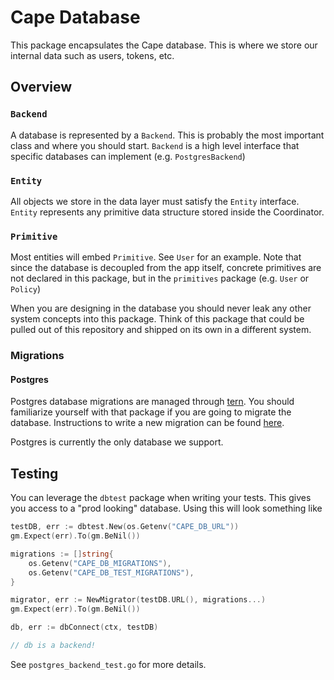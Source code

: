 # Cape Database

This package encapsulates the Cape database. This is where we store our internal data such as users, tokens, etc.

## Overview

### `Backend`

A database is represented by a `Backend`.  This is probably the most important class and where you should start.
`Backend` is a high level interface that specific databases can implement (e.g. `PostgresBackend`)

### `Entity`

All objects we store in the data layer must satisfy the `Entity` interface. `Entity` represents any primitive data
structure stored inside the Coordinator.

### `Primitive`

Most entities will embed `Primitive`. See `User` for an example. Note that since the database is decoupled from
the app itself, concrete primitives are not declared in this package, but in the `primitives` package (e.g. `User` or `Policy`)

When you are designing in the database you should never leak any other system concepts into this package. Think of this
package that could be pulled out of this repository and shipped on its own in a different system.

### Migrations

#### Postgres

Postgres database migrations are managed through [tern](https://github.com/jackc/tern). You should familiarize yourself with that
package if you are going to migrate the database.  Instructions to write a new migration can be found [here](https://github.com/jackc/tern#migrations).

Postgres is currently the only database we support.

## Testing

You can leverage the `dbtest` package when writing your tests. This gives you access to a "prod looking" database.
Using this will look something like

```go
testDB, err := dbtest.New(os.Getenv("CAPE_DB_URL"))
gm.Expect(err).To(gm.BeNil())

migrations := []string{
    os.Getenv("CAPE_DB_MIGRATIONS"),
    os.Getenv("CAPE_DB_TEST_MIGRATIONS"),
}

migrator, err := NewMigrator(testDB.URL(), migrations...)
gm.Expect(err).To(gm.BeNil())

db, err := dbConnect(ctx, testDB)

// db is a backend!
```

See `postgres_backend_test.go` for more details.
